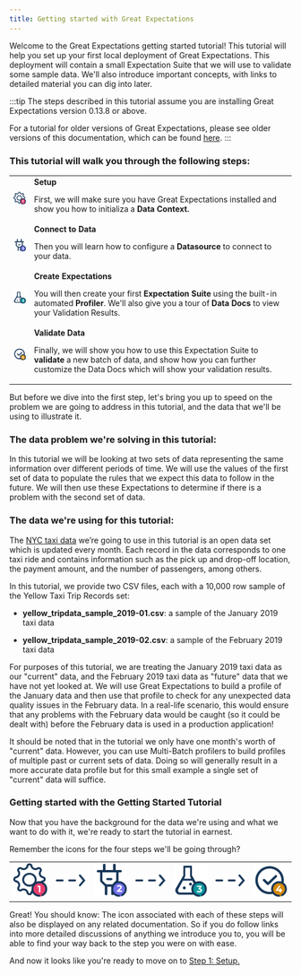 ```yaml
---
title: Getting started with Great Expectations
---
```


Welcome to the Great Expectations getting started tutorial! This tutorial will help you set up your first local deployment of Great Expectations.  This deployment will contain a small Expectation Suite that we will use to validate some sample data. We'll also introduce important concepts, with links to detailed material you can dig into later.

:::tip
The steps described in this tutorial assume you are installing Great Expectations version 0.13.8 or above.

For a tutorial for older versions of Great Expectations, please see older versions of this documentation, which can be found [here](https://docs.greatexpectations.io/en/latest/guides/tutorials.html).
:::

### This tutorial will walk you through the following steps:

<table class="borderless">
<tr>
    <td><img src="../../images/universal_map/Gear active.png" alt="Setup" /></td>
    <td>
        <b>Setup</b>
        <p>First, we will make sure you have Great Expectations installed and show you how to initializa a <b>Data Context.</b></p>
    </td>
</tr>
<tr>
    <td><img src="../../images/universal_map/Outlet active.png" alt="Setup" /></td>
    <td>
        <b>Connect to Data</b>
        <p>Then you will learn how to configure a <b>Datasource</b> to connect to your data.</p>
    </td>
</tr>
<tr>
    <td><img src="../../images/universal_map/Flask active.png" alt="Setup" /></td>
    <td>
        <b>Create Expectations</b>
        <p>You will then create your first <b>Expectation Suite</b> using the built-in automated <b>Profiler</b>. We'll also give you a tour of <b>Data Docs</b> to view your Validation Results.</p>
    </td>
</tr>
<tr>
    <td><img src="../../images/universal_map/Checkmark active.png" alt="Setup" /></td>
    <td>
        <b>Validate Data</b>
        <p>Finally, we will show you how to use this Expectation Suite to <b>validate</b> a new batch of data, and show how you can further customize the Data Docs which will show your validation results.</p>
    </td>
</tr>
</table>

But before we dive into the first step, let's bring you up to speed on the problem we are going to address in this tutorial, and the data that we'll be using to illustrate it.

### The data problem we're solving in this tutorial:

In this tutorial we will be looking at two sets of data representing the same information over different periods of time.  We will use the values of the first set of data to populate the rules that we expect this data to follow in the future.  We will then use these Expectations to determine if there is a problem with the second set of data.

### The data we're using for this tutorial:

The [NYC taxi data](https://www1.nyc.gov/site/tlc/about/tlc-trip-record-data.page) we’re going to use in this tutorial is an open data set which is updated every month. Each record in the data corresponds to one taxi ride and contains information such as the pick up and drop-off location, the payment amount, and the number of passengers, among others.

In this tutorial, we provide two CSV files, each with a 10,000 row sample of the Yellow Taxi Trip Records set:

- **yellow_tripdata_sample_2019-01.csv**: a sample of the January 2019 taxi data

- **yellow_tripdata_sample_2019-02.csv**: a sample of the February 2019 taxi data

For purposes of this tutorial, we are treating the January 2019 taxi data as our "current" data, and the February 2019 taxi data as "future" data that we have not yet looked at.  We will use Great Expectations to build a profile of the January data and then use that profile to check for any unexpected data quality issues in the February data.  In a real-life scenario, this would ensure that any problems with the February data would be caught (so it could be dealt with) before the February data is used in a production application!

It should be noted that in the tutorial we only have one month's worth of "current" data.  However, you can use Multi-Batch profilers to build profiles of multiple past or current sets of data.  Doing so will generally result in a more accurate data profile but for this small example a single set of "current" data will suffice.

### Getting started with the Getting Started Tutorial

Now that you have the background for the data we're using and what we want to do with it, we're ready to start the tutorial in earnest.

Remember the icons for the four steps we'll be going through?

<table class="borderless center">
<tr>
    <td><img src="../../images/universal_map/Gear active.png" alt="Setup" /></td>
    <td><img src="../../images/universal_map/Arrow.png" alt="Setup" /></td>
    <td><img src="../../images/universal_map/Outlet active.png" alt="Setup" /></td>
    <td><img src="../../images/universal_map/Arrow.png" alt="Setup" /></td>
    <td><img src="../../images/universal_map/Flask active.png" alt="Setup" /></td>
    <td><img src="../../images/universal_map/Arrow.png" alt="Setup" /></td>
    <td><img src="../../images/universal_map/Checkmark active.png" alt="Setup" /></td>
</tr>
</table>

Great! You should know: The icon associated with each of these steps will also be displayed on any related documentation.  So if you do follow links into more detailed discussions of anything we introduce you to, you will be able to find your way back to the step you were on with ease.

And now it looks like you're ready to move on to [Step 1: Setup.](tutorial_setup.md)

